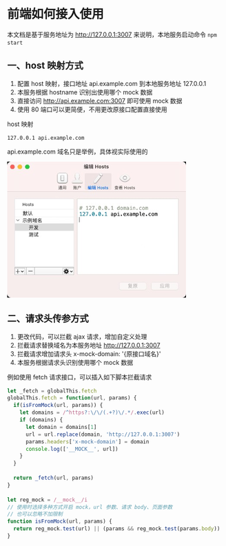 
# 前端如何接入使用

本文档是基于服务地址为 <http://127.0.0.1:3007> 来说明，本地服务启动命令 `npm start`

## 一、host 映射方式

1. 配置 host 映射，接口地址 api.example.com 到本地服务地址 127.0.0.1
2. 本服务根据 hostname 识别出使用哪个 mock 数据
3. 直接访问 <http://api.example.com:3007> 即可使用 mock 数据
4. 使用 80 端口可以更简便，不用更改原接口配置直接使用

host 映射
```shell
127.0.0.1 api.example.com
```

api.example.com 域名只是举例，具体视实际使用的

<img src="./assets/host_415x316.jpg" />

## 二、请求头传参方式

1. 更改代码，可以拦截 ajax 请求，增加自定义处理
2. 拦截请求替换域名为本服务地址 <http://127.0.0.1:3007>
3. 拦截请求增加请求头 x-mock-domain: '{原接口域名}'
4. 本服务根据请求头识别使用哪个 mock 数据

例如使用 fetch 请求接口，可以插入如下脚本拦截请求
``` js
let _fetch = globalThis.fetch
globalThis.fetch = function(url, params) {
  if(isFromMock(url, params)) {
    let domains = /^https?:\/\/(.+?)\/.*/.exec(url)
    if (domains) {
      let domain = domains[1]
      url = url.replace(domain, 'http://127.0.0.1:3007')
      params.headers['x-mock-domain'] = domain
      console.log(['__MOCK__', url])
    }
  }

  return _fetch(url, params)
}

let reg_mock = /__mock__/i
// 使用时选择多种方式开启 mock，url 参数、请求 body、页面参数
// 也可以忽略不加限制
function isFromMock(url, params) {
  return reg_mock.test(url) || (params && reg_mock.test(params.body)) || reg_mock.test(location.search)
}
```